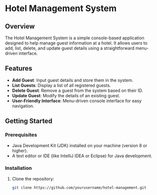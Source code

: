 # Hotel Management System

## Overview

The Hotel Management System is a simple console-based application designed to help manage guest information at a hotel. It allows users to add, list, delete, and update guest details using a straightforward menu-driven interface.

## Features

- **Add Guest**: Input guest details and store them in the system.
- **List Guests**: Display a list of all registered guests.
- **Delete Guest**: Remove a guest from the system based on their ID.
- **Update Guest**: Modify the details of an existing guest.
- **User-Friendly Interface**: Menu-driven console interface for easy navigation.

## Getting Started

### Prerequisites

- Java Development Kit (JDK) installed on your machine (version 8 or higher).
- A text editor or IDE (like IntelliJ IDEA or Eclipse) for Java development.

### Installation

1. Clone the repository:

   ```bash
   git clone https://github.com/yourusername/hotel-management.git


